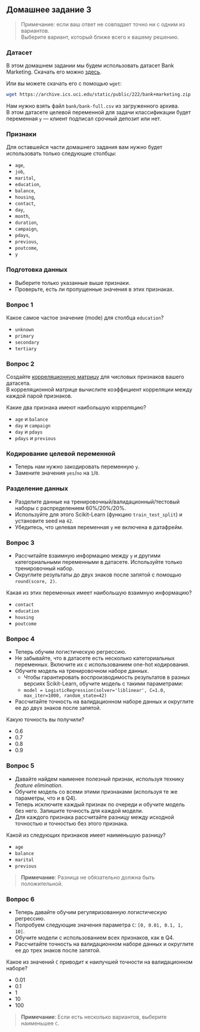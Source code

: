 ## Домашнее задание 3

> Примечание: если ваш ответ не совпадает точно ни с одним из вариантов.  
> Выберите вариант, который ближе всего к вашему решению.

### Датасет

В этом домашнем задании мы будем использовать датасет Bank Marketing. Скачать его можно [здесь](https://archive.ics.uci.edu/static/public/222/bank+marketing.zip).

Или вы можете скачать его с помощью `wget`:

```bash
wget https://archive.ics.uci.edu/static/public/222/bank+marketing.zip
```

Нам нужно взять файл `bank/bank-full.csv` из загруженного архива.  
В этом датасете целевой переменной для задачи классификации будет переменная `y` — клиент подписал срочный депозит или нет.

### Признаки

Для оставшейся части домашнего задания вам нужно будет использовать только следующие столбцы:

* `age`,
* `job`,
* `marital`,
* `education`,
* `balance`,
* `housing`,
* `contact`,
* `day`,
* `month`,
* `duration`,
* `campaign`,
* `pdays`,
* `previous`,
* `poutcome`,
* `y`

### Подготовка данных

* Выберите только указанные выше признаки.
* Проверьте, есть ли пропущенные значения в этих признаках.

### Вопрос 1

Какое самое частое значение (mode) для столбца `education`?

- `unknown`
- `primary`
- `secondary`
- `tertiary`

### Вопрос 2

Создайте [корреляционную матрицу](https://www.google.com/search?q=correlation+matrix) для числовых признаков вашего датасета.  
В корреляционной матрице вычислите коэффициент корреляции между каждой парой признаков.

Какие два признака имеют наибольшую корреляцию?

- `age` и `balance`
- `day` и `campaign`
- `day` и `pdays`
- `pdays` и `previous`

### Кодирование целевой переменной

* Теперь нам нужно закодировать переменную `y`.
* Замените значения `yes`/`no` на `1`/`0`.

### Разделение данных

* Разделите данные на тренировочный/валидационный/тестовый наборы с распределением 60%/20%/20%.
* Используйте для этого Scikit-Learn (функцию `train_test_split`) и установите seed на `42`.
* Убедитесь, что целевая переменная `y` не включена в датафрейм.

### Вопрос 3

* Рассчитайте взаимную информацию между `y` и другими категориальными переменными в датасете. Используйте только тренировочный набор.
* Округлите результаты до двух знаков после запятой с помощью `round(score, 2)`.

Какая из этих переменных имеет наибольшую взаимную информацию?

* `contact`
* `education`
* `housing`
* `poutcome`

### Вопрос 4

* Теперь обучим логистическую регрессию.
* Не забывайте, что в датасете есть несколько категориальных переменных. Включите их с использованием one-hot кодирования.
* Обучите модель на тренировочном наборе данных.
    - Чтобы гарантировать воспроизводимость результатов в разных версиях Scikit-Learn, обучите модель с такими параметрами:
    - `model = LogisticRegression(solver='liblinear', C=1.0, max_iter=1000, random_state=42)`
* Рассчитайте точность на валидационном наборе данных и округлите ее до двух знаков после запятой.

Какую точность вы получили?

* 0.6
* 0.7
* 0.8
* 0.9

### Вопрос 5

* Давайте найдем наименее полезный признак, используя технику *feature elimination*.
* Обучите модель со всеми этими признаками (используя те же параметры, что и в Q4).
* Теперь исключите каждый признак по очереди и обучите модель без него. Запишите точность для каждой модели.
* Для каждого признака рассчитайте разницу между исходной точностью и точностью без этого признака.

Какой из следующих признаков имеет наименьшую разницу?

* `age`
* `balance`
* `marital`
* `previous`

> **Примечание**: Разница не обязательно должна быть положительной.

### Вопрос 6

* Теперь давайте обучим регуляризованную логистическую регрессию.
* Попробуем следующие значения параметра `C`: `[0, 0.01, 0.1, 1, 10]`.
* Обучите модели с использованием всех признаков, как в Q4.
* Рассчитайте точность на валидационном наборе данных и округлите ее до трех знаков после запятой.

Какое из значений `C` приводит к наилучшей точности на валидационном наборе?

* 0.01
* 0.1
* 1
* 10
* 100

> **Примечание**: Если есть несколько вариантов, выберите наименьшее `C`.
